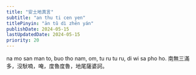 ```yaml
---
title: "安土地真言"
subtitle: "an thu ti cen yen"
titlePinyin: "ān tǔ dì zhēn yán"
publishDate: 2024-05-15
lastUpdatedDate: 2024-05-15
priority: 20
---
```


na mo san man to, buo tho nam, om, tu ru tu ru, di wi sa pho ho.
南無三滿多，沒䭾喃，唵，度魯度魯，地尾薩婆訶。
